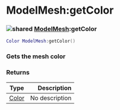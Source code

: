 # ModelMesh:getColor

### ![shared](../../home/model\_mesh/.gitbook/assets/shared.png) [ModelMesh](../../home/model\_mesh/home/ModelMesh/):getColor

```lua
Color ModelMesh:getColor()
```

### Gets the mesh color

### Returns

| Type                                        |    Description |
| ------------------------------------------- | -------------: |
| [Color](../../home/model\_mesh/home/Color/) | No description |
